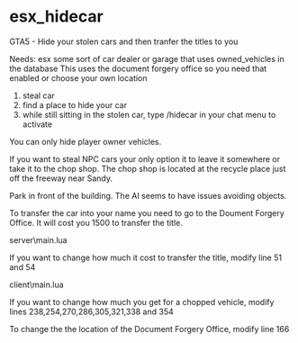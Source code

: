 # esx_hidecar
GTA5 - Hide your stolen cars and then tranfer the titles to you

Needs:
esx
some sort of car dealer or garage that uses owned_vehicles in the database
This uses the document forgery office  so you need that enabled or choose your own location


1. steal car
2. find a place to hide your car
3. while still sitting in the stolen car, type /hidecar in your chat menu to activate


You can only hide player owner vehicles.


If you want to steal NPC cars your only option it to leave it somewhere or take it to the chop shop. The chop shop is
located at the recycle place just off the freeway near Sandy. 


Park in front of the building. The AI seems to have issues avoiding objects. 



To transfer the car into your name you need to go to the Doument Forgery Office. It will cost you 1500 to transfer the title.



server\main.lua


If you want to change how much it cost to transfer the title, modify line 51 and 54

client\main.lua


If you want to change how much you get for a chopped vehicle, modify lines 238,254,270,286,305,321,338 and 354


To change the the location of the Document Forgery Office, modify line 166
